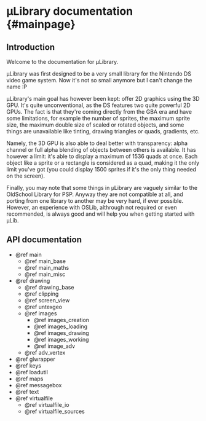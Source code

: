 µLibrary documentation {#mainpage}
======================

## Introduction

Welcome to the documentation for µLibrary.

µLibrary was first designed to be a very small library for the Nintendo DS video
game system. Now it's not so small anymore but I can't change the name :P

µLibrary's main goal has however been kept: offer 2D graphics using the 3D GPU.
It's quite unconventional, as the DS features two quite powerful 2D GPUs. The
fact is that they're coming directly from the GBA era and have some limitations,
for example the number of sprites, the maximum sprite size, the maximum double
size of scaled or rotated objects, and some things are unavailable like tinting,
drawing triangles or quads, gradients, etc.

Namely, the 3D GPU is also able to deal better with transparency: alpha channel
or full alpha blending of objects between others is available. It has however a
limit: it's able to display a maximum of 1536 quads at once. Each object like a
sprite or a rectangle is considered as a quad, making it the only limit you've
got (you could display 1500 sprites if it's the only thing needed on the
screen).

Finally, you may note that some things in µLibrary are vaguely similar to the
OldSchool Library for PSP. Anyway they are not compatible at all, and porting
from one library to another may be very hard, if ever possible. However, an
experience with OSLib, althrough not required or even recommended, is always
good and will help you when getting started with µLib.

## API documentation

- @ref main
  - @ref main_base
  - @ref main_maths
  - @ref main_misc
- @ref drawing
  - @ref drawing_base
  - @ref clipping
  - @ref screen_view
  - @ref untexgeo
  - @ref images
    - @ref images_creation
    - @ref images_loading
    - @ref images_drawing
    - @ref images_working
    - @ref image_adv
  - @ref adv_vertex
- @ref glwrapper
- @ref keys
- @ref loadutil
- @ref maps
- @ref messagebox
- @ref text
- @ref virtualfile
  - @ref virtualfile_io
  - @ref virtualfile_sources
